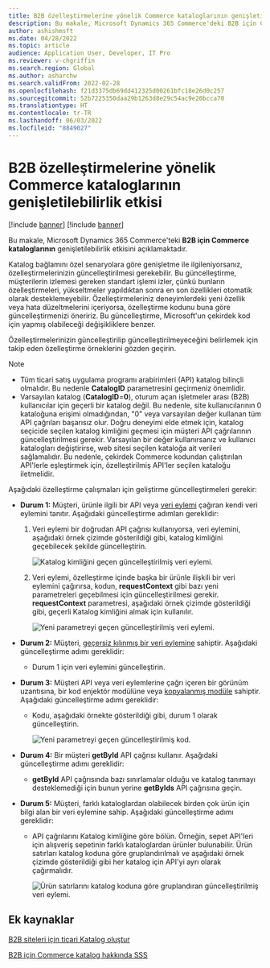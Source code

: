 ```yaml
---
title: B2B özelleştirmelerine yönelik Commerce kataloglarının genişletilebilirlik etkisi
description: Bu makale, Microsoft Dynamics 365 Commerce'deki B2B için Commerce kataloglarının genişletilebilirlik etkisini açıklamaktadır.
author: ashishmsft
ms.date: 04/28/2022
ms.topic: article
audience: Application User, Developer, IT Pro
ms.reviewer: v-chgriffin
ms.search.region: Global
ms.author: asharchw
ms.search.validFrom: 2022-02-28
ms.openlocfilehash: f21d3375db69dd412325d00261bfc18e26d0c257
ms.sourcegitcommit: 52b7225350daa29b1263d8e29c54ac9e20bcca70
ms.translationtype: HT
ms.contentlocale: tr-TR
ms.lasthandoff: 06/03/2022
ms.locfileid: "8849027"
---
```

# <a name="extensibility-impact-of-commerce-catalogs-for-b2b-customizations"></a>B2B özelleştirmelerine yönelik Commerce kataloglarının genişletilebilirlik etkisi

[!include [banner](includes/banner.md)]
[!include [banner](includes/preview-banner.md)]

Bu makale, Microsoft Dynamics 365 Commerce'teki **B2B için Commerce kataloglarının** genişletilebilirlik etkisini açıklamaktadır.

Katalog bağlamını özel senaryolara göre genişletme ile ilgileniyorsanız, özelleştirmelerinizin güncelleştirilmesi gerekebilir. Bu güncelleştirme, müşterilerin izlemesi gereken standart işlemi izler, çünkü bunların özelleştirmeleri, yükseltmeler yapıldıktan sonra en son özellikleri otomatik olarak desteklemeyebilir. Özelleştirmeleriniz deneyimlerdeki yeni özellik veya hata düzeltmelerini içeriyorsa, özelleştirme kodunu buna göre güncelleştirmenizi öneririz. Bu güncelleştirme, Microsoft'un çekirdek kod için yapmış olabileceği değişikliklere benzer.

Özelleştirmelerinizin güncelleştirilip güncelleştirilmeyeceğini belirlemek için takip eden özelleştirme örneklerini gözden geçirin.

> [!NOTE]
> - Tüm ticari satış uygulama programı arabirimleri (API) katalog bilinçli olmalıdır. Bu nedenle **CatalogID** parametresini geçirmeniz önemlidir.
> - Varsayılan katalog (**CatalogID**=**0**), oturum açan işletmeler arası (B2B) kullanıcılar için geçerli bir katalog değil. Bu nedenle, site kullanıcılarının 0 kataloğuna erişimi olmadığından, "0" veya varsayılan değer kullanan tüm API çağrıları başarısız olur. Doğru deneyimi elde etmek için, katalog seçicide seçilen katalog kimliğini geçmesi için müşteri API çağrılarının güncelleştirilmesi gerekir. Varsayılan bir değer kullanırsanız ve kullanıcı katalogları değiştirirse, web sitesi seçilen kataloğa ait verileri sağlamalıdır. Bu nedenle, çekirdek Commerce kodundan çalıştırılan API'lerle eşleştirmek için, özelleştirilmiş API'ler seçilen kataloğu iletmelidir.

Aşağıdaki özelleştirme çalışmaları için geliştirme güncelleştirmeleri gerekir:

- **Durum 1:** Müşteri, ürünle ilgili bir API veya [veri eylemi](e-commerce-extensibility/data-actions.md) çağıran kendi veri eylemini tanıtır. Aşağıdaki güncelleştirme adımları gereklidir:

    1. Veri eylemi bir doğrudan API çağrısı kullanıyorsa, veri eylemini, aşağıdaki örnek çizimde gösterildiği gibi, katalog kimliğini geçebilecek şekilde güncelleştirin.

        ![Katalog kimliğini geçen güncelleştirilmiş veri eylemi.](./media/customization1_a.png)

    1. Veri eylemi, özelleştirme içinde başka bir ürünle ilişkili bir veri eylemini çağırırsa, kodun, **requestContext** gibi bazı yeni parametreleri geçebilmesi için güncelleştirilmesi gerekir. **requestContext** parametresi, aşağıdaki örnek çizimde gösterildiği gibi, geçerli Katalog kimliğini almak için kullanılır.

        ![Yeni parametreyi geçen güncelleştirilmiş veri eylemi.](./media/customization1_b.png)

- **Durum 2:** Müşteri, [geçersiz kılınmış bir veri eylemine](e-commerce-extensibility/data-action-overrides.md) sahiptir. Aşağıdaki güncelleştirme adımı gereklidir:

    - Durum 1 için veri eylemini güncelleştirin.

- **Durum 3:** Müşteri API veya veri eylemlerine çağrı içeren bir görünüm uzantısına, bir kod enjektör modülüne veya [kopyalanmış modüle](e-commerce-extensibility/modules-overview.md#clone-a-module-library-module) sahiptir. Aşağıdaki güncelleştirme adımı gereklidir:

    - Kodu, aşağıdaki örnekte gösterildiği gibi, durum 1 olarak güncelleştirin.

       ![Yeni parametreyi geçen güncelleştirilmiş kod.](./media/customization3.png)

- **Durum 4:** Bir müşteri **getById** API çağrısı kullanır. Aşağıdaki güncelleştirme adımı gereklidir:

    - **getById** API çağrısında bazı sınırlamalar olduğu ve katalog tanımayı desteklemediği için bunun yerine **getByIds** API çağrısına geçin.

- **Durum 5:** Müşteri, farklı kataloglardan olabilecek birden çok ürün için bilgi alan bir veri eylemine sahip. Aşağıdaki güncelleştirme adımı gereklidir:

    - API çağrılarını Katalog kimliğine göre bölün. Örneğin, sepet API'leri için alışveriş sepetinin farklı kataloglardan ürünler bulunabilir. Ürün satırları katalog koduna göre gruplandırılmalı ve aşağıdaki örnek çizimde gösterildiği gibi her katalog için API'yi ayrı olarak çağırmalıdır.

        ![Ürün satırlarını katalog koduna göre gruplandıran güncelleştirilmiş veri eylemi.](./media/customization5.png)

## <a name="additional-resources"></a>Ek kaynaklar

[B2B siteleri için ticari Katalog oluştur](catalogs-b2b-sites.md)

[B2B için Commerce katalog hakkında SSS](catalogs-b2b-sites-FAQ.md)
